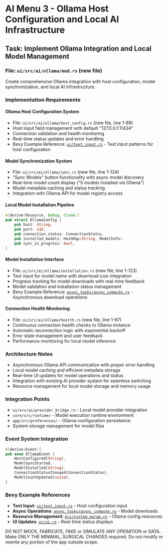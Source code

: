 # AI Menu 3 - Ollama Host Configuration and Local AI Infrastructure

## Task: Implement Ollama Integration and Local Model Management

### File: `ui/src/ai/ollama/mod.rs` (new file)

Create comprehensive Ollama integration with host configuration, model synchronization, and local AI infrastructure.

### Implementation Requirements

#### Ollama Host Configuration System
- File: `ui/src/ai/ollama/host_config.rs` (new file, line 1-89)
- Host input field management with default "127.0.0.1:11434"
- Connection validation and health monitoring
- Real-time status updates and error handling
- Bevy Example Reference: [`ui/text_input.rs`](../../../docs/bevy/examples/ui/text_input.rs) - Text input patterns for host configuration

#### Model Synchronization System
- File: `ui/src/ai/ollama/sync.rs` (new file, line 1-134)
- "Sync Models" button functionality with async model discovery
- Real-time model count display ("5 models installed via Ollama")
- Model metadata caching and status tracking
- Integration with Ollama API for model registry access

#### Local Model Installation Pipeline
```rust
#[derive(Resource, Debug, Clone)]
pub struct OllamaConfig {
    pub host: String,
    pub port: u16,
    pub connection_status: ConnectionStatus,
    pub installed_models: HashMap<String, ModelInfo>,
    pub sync_in_progress: bool,
}
```

#### Model Installation Interface
- File: `ui/src/ai/ollama/installation.rs` (new file, line 1-123)
- Text input for model name with download icon integration
- Progress tracking for model downloads with real-time feedback
- Model validation and installation status management
- Bevy Example Reference: [`async_tasks/async_compute.rs`](../../../docs/bevy/examples/async_tasks/async_compute.rs) - Asynchronous download operations

#### Connection Health Monitoring
- File: `ui/src/ai/ollama/health.rs` (new file, line 1-67)
- Continuous connection health checks to Ollama instance
- Automatic reconnection logic with exponential backoff
- Error state management and user feedback
- Performance monitoring for local model inference

### Architecture Notes
- Asynchronous Ollama API communication with proper error handling
- Local model caching and efficient metadata storage
- Real-time UI updates for model operations and status
- Integration with existing AI provider system for seamless switching
- Resource management for local model storage and memory usage

### Integration Points
- `ui/src/ai/provider_bridge.rs` - Local model provider integration
- `core/src/runtime/` - Model execution runtime environment
- `app/src/preferences/` - Ollama configuration persistence
- System storage management for model files

### Event System Integration
```rust
#[derive(Event)]
pub enum OllamaEvent {
    HostConfigured(String),
    ModelSyncStarted,
    ModelInstalled(String),
    ConnectionStatusChanged(ConnectionStatus),
    ModelCountUpdated(usize),
}
```

### Bevy Example References
- **Text Input**: [`ui/text_input.rs`](../../../docs/bevy/examples/ui/text_input.rs) - Host configuration input
- **Async Operations**: [`async_tasks/async_compute.rs`](../../../docs/bevy/examples/async_tasks/async_compute.rs) - Model downloads
- **Resource Management**: [`ecs/system_param.rs`](../../../docs/bevy/examples/ecs/system_param.rs) - Ollama config resources
- **UI Updates**: [`ui/ui.rs`](../../../docs/bevy/examples/ui/ui.rs) - Real-time status displays

DO NOT MOCK, FABRICATE, FAKE or SIMULATE ANY OPERATION or DATA. Make ONLY THE MINIMAL, SURGICAL CHANGES required. Do not modify or rewrite any portion of the app outside scope.